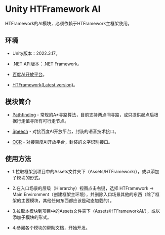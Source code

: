 ﻿# Unity HTFramework AI

HTFramework的AI模块，必须依赖于HTFramework主框架使用。

## 环境

- Unity版本：2022.3.17。

- .NET API版本：.NET Framework。

- [百度AI开放平台](https://ai.baidu.com/)。

- [HTFramework(Latest version)](https://github.com/SaiTingHu/HTFramework)。

## 模块简介

- [Pathfinding](https://wanderer.blog.csdn.net/article/details/103761142) - 常规的A*寻路算法，目前支持两点间寻路，或只提供起点后根据行走值寻所有可行走节点。

- [Speech](https://wanderer.blog.csdn.net/article/details/103764141) - 对接百度AI开放平台，封装的语音技术接口。

- [OCR](https://wanderer.blog.csdn.net/article/details/103765003) - 对接百度AI开放平台，封装的文字识别接口。

## 使用方法

- 1.拉取框架到项目中的Assets文件夹下（Assets/HTFramework/），或以添加子模块的形式。

- 2.在入口场景的层级（Hierarchy）视图点击右键，选择 HTFramework -> Main Environment（创建框架主环境），并删除入口场景其他的东西（除了框架的主要模块，其他任何东西都应该是动态加载的）。

- 3.拉取本模块到项目中的Assets文件夹下（Assets/HTFrameworkAI/），或以添加子模块的形式。

- 4.参阅各个模块的帮助文档，开始开发。
